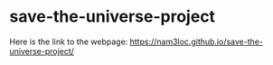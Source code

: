 # save-the-universe-project

Here is the link to the webpage: https://nam3loc.github.io/save-the-universe-project/
